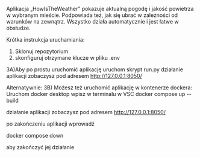 Aplikacja „HowIsTheWeather” pokazuje aktualną pogodę i jakość powietrza w wybranym mieście. Podpowiada też, jak się ubrać w zależności od warunków na zewnątrz. Wszystko działa automatycznie i jest łatwe w obsłudze.


Krótka instrukcja uruchamiania:

1. Sklonuj repozytorium
2. skonfiguruj otrzymane klucze w pliku .env

  
3A)Aby po prostu uruchomić aplikację uruchom skrypt run.py
działanie aplikacji zobaczysz pod adresem
http://127.0.0.1:8050/

Alternatywnie:
3B) Możesz też uruchomić aplikację w kontenerze dockera:
Uruchom docker desktop
wpisz w terminalu w VSC
docker compose up --build
 
działanie aplikacji zobaczysz pod adresem
http://127.0.0.1:8050/
 
po zakończeniu aplikacji wprowadź
 
docker compose down     
 
aby zakończyć jej działanie

